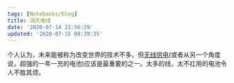 ```yaml
---
tags: [Notebooks/blog]
title: 消灭电线
date: '2020-07-14 22:56:29'
updated: '2020-07-15 08:39:35'
---
```


个人认为，未来能被称为改变世界的技术不多，但[无线供电](https://en.wikipedia.org/wiki/Wireless_power_transfer)(或者从另一个角度说，超强的一年一充的电池)应该是最重要的之一。太多的线，太不扛用的电池令人不胜其烦。